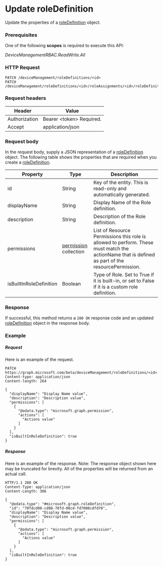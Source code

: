 ﻿# Update roleDefinition
Update the properties of a [roleDefinition](../resources/intune_rbac_roleDefinition.md) object.
### Prerequisites
One of the following **scopes** is required to execute this API:

*DeviceManagementRBAC.ReadWrite.All*
### HTTP Request
<!-- {
  "blockType": "ignored"
}
-->
```http
PATCH /deviceManagement/roleDefinitions/<id>
PATCH /deviceManagement/roleDefinitions/<id>/roleAssignments/<id>/roleDefinition/
```

### Request headers
|Header|Value|
|---|---|
|Authorization|Bearer &lt;token&gt; Required.|
|Accept|application/json|

### Request body
In the request body, supply a JSON representation of a [roleDefinition](../resources/intune_rbac_roleDefinition.md) object.
The following table shows the properties that are required when you create a [roleDefinition](../resources/intune_rbac_roleDefinition.md).

|Property|Type|Description|
|---|---|---|
|id|String|Key of the entity. This is read-only and automatically generated.|
|displayName|String|Display Name of the Role definition.|
|description|String|Description of the Role definition.|
|permissions|[permission](../resources/intune_rbac_permission.md) collection|List of Resource Permissions this role is allowed to perform. These must match the actionName that is defined as part of the resourcePermission.|
|isBuiltInRoleDefinition|Boolean|Type of Role. Set to True if it is built-in, or set to False if it is a custom role definition.|



### Response
If successful, this method returns a `200 OK` response code and an updated [roleDefinition](../resources/intune_rbac_roleDefinition.md) object in the response body.

### Example
##### Request
Here is an example of the request.
```http
PATCH https://graph.microsoft.com/beta/deviceManagement/roleDefinitions/<id>
Content-type: application/json
Content-length: 264

{
  "displayName": "Display Name value",
  "description": "Description value",
  "permissions": [
    {
      "@odata.type": "microsoft.graph.permission",
      "actions": [
        "Actions value"
      ]
    }
  ],
  "isBuiltInRoleDefinition": true
}
```

##### Response
Here is an example of the response. Note: The response object shown here may be truncated for brevity. All of the properties will be returned from an actual call.
```http
HTTP/1.1 200 OK
Content-Type: application/json
Content-Length: 366

{
  "@odata.type": "#microsoft.graph.roleDefinition",
  "id": "70fdcd08-cd08-70fd-08cd-fd7008cdfd70",
  "displayName": "Display Name value",
  "description": "Description value",
  "permissions": [
    {
      "@odata.type": "microsoft.graph.permission",
      "actions": [
        "Actions value"
      ]
    }
  ],
  "isBuiltInRoleDefinition": true
}
```



